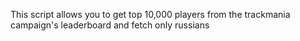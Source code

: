 This script allows you to get top 10,000 players from the trackmania campaign's leaderboard and fetch only russians
